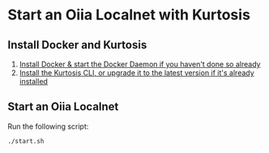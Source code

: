 # Start an Oiia Localnet with Kurtosis

## Install Docker and Kurtosis

1. [Install Docker & start the Docker Daemon if you haven't done so already][docker-installation]
2. [Install the Kurtosis CLI, or upgrade it to the latest version if it's already installed][kurtosis-cli-installation]

## Start an Oiia Localnet

Run the following script:

```bash
./start.sh
```

<!------------------------ Only links below here -------------------------------->

[docker-installation]: https://docs.docker.com/get-docker/
[kurtosis-cli-installation]: https://docs.kurtosis.com/install
